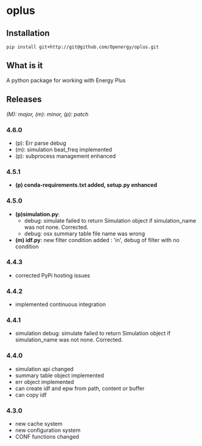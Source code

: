 # oplus

## Installation

    pip install git+http://git@github.com/Openergy/oplus.git

## What is it
A python package for working with Energy Plus

## Releases

*(M): major, (m): minor, (p): patch*

### 4.6.0
* (p): Err parse debug
* (m): simulation beat_freq implemented
* (p): subprocess management enhanced

### 4.5.1
* **(p) conda-requirements.txt added, setup.py enhanced**

### 4.5.0
* **(p)simulation.py**:
    * debug: simulate failed to return Simulation object if simulation_name was not none. Corrected.
    * debug: osx summary table file name was wrong
* **(m) idf.py**: new filter condition added : 'in', debug of filter with no condition

### 4.4.3
* corrected PyPi hosting issues

### 4.4.2
* implemented continuous integration

### 4.4.1
* simulation debug: simulate failed to return Simulation object if simulation_name was not none. Corrected.

### 4.4.0
* simulation api changed
* summary table object implemented
* err object implemented
* can create idf and epw from path, content or buffer
* can copy idf

### 4.3.0
* new cache system
* new configuration system
* CONF functions changed
